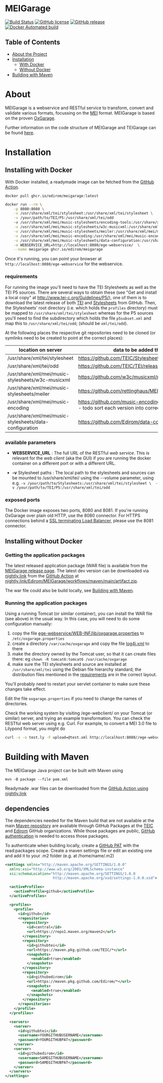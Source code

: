 # MEIGarage

[![Build Status](https://github.com/Edirom/MEIGarage/actions/workflows/maven.yml/badge.svg)](https://github.com/Edirom/MEIGarage/actions/workflows/maven.yml)
[![GitHub license](https://img.shields.io/github/license/teic/TEIGarage.svg)](https://github.com/Edirom/MEIGarage/blob/main/LICENSE)
[![GitHub release](https://img.shields.io/github/v/release/Edirom/MEIGarage.svg)](https://github.com/Edirom/MEIGarage/releases)
[![Docker Automated build](https://github.com/Edirom/MEIGarage/actions/workflows/docker.yml/badge.svg)](https://github.com/Edirom/MEIGarage/actions/workflows/docker.yml)

<!-- TABLE OF CONTENTS -->
## Table of Contents

* [About the Project](#about)
* [Installation](#installation)
    * [With Docker](#installing-with-docker)
    * [Without Docker](#installing-without-docker)
* [Building with Maven](#building-with-maven)


# About

MEIGarage is a webservice and RESTful service to transform, convert and validate various formats, focussing on the [MEI](https://music-encoding.org/) format.
MEIGarage is based on the proven [OxGarage](https://github.com/TEIC/oxgarage). 

Further information on the code structure of MEIGarage and TEIGarage can be found [here](https://github.com/Edirom/MEIGarage/blob/main/doc/code-structure.md).

# Installation

## Installing with Docker

With Docker installed, a readymade image can be fetched from the [GitHub Action](https://github.com/Edirom/MEIGarage/blob/main/.github/workflows/docker.yml).

`docker pull ghcr.io/edirom/meigarage:latest`

```bash
docker run --rm \
    -p 8080:8080 \
    -v /usr/share/xml/tei/stylesheet:/usr/share/xml/tei/stylesheet \
    -v /your/path/to/TEI/P5:/usr/share/xml/tei/odd        
    -v /usr/share/xml/mei/music-stylesheets/encoding-tools:/usr/share/xml/mei/music-stylesheets/encoding-tools \
    -v /usr/share/xml/mei/music-stylesheets/w3c-musicxml:/usr/share/xml/mei/music-stylesheets/w3c-musicxml \
    -v /usr/share/xml/mei/music-stylesheets/meiler:/usr/share/xml/mei/music-stylesheets/meiler \
    -v /usr/share/xml/mei/music-encoding:/usr/share/xml/mei/music-encoding \
    -v /usr/share/xml/mei/music-stylesheets/data-configuration:/usr/share/xml/mei/music-stylesheets/data-configuration \
    -e WEBSERVICE_URL=http://localhost:8080/ege-webservice/  \
    --name meigarage ghcr.io/edirom/meigarage
```

Once it's running, you can point your browser at `http://localhost:8080/ege-webservice` for the webservice.

### requirements

For running the image you'll need to have the TEI Stylesheets as well as the TEI P5 sources.
There are several ways to obtain these (see "Get and install a local copy" at http://www.tei-c.org/Guidelines/P5/), 
one of them is to download the latest release of both 
[TEI](https://github.com/TEIC/TEI/releases) and [Stylesheets](https://github.com/TEIC/Stylesheets/releases) from GitHub. 
Then, the Stylesheets' root directory (i.e. which holds the `profiles` directory) must be mapped to `/usr/share/xml/tei/stylesheet` whereas for the 
P5 sources you'll need to find the subdirectory which holds the file `p5subset.xml` and map this to `/usr/share/xml/tei/odd`; (should be `xml/tei/odd`).

At the following places the respective git repositories need to be cloned (or symlinks need to be created to point at the correct places):

| location on server | data to be added there |
| --------------- | --------------- | 
| /usr/share/xml/tei/stylesheet |  https://github.com/TEIC/Stylesheets/releases/latest | 
| /usr/share/xml/tei/odd | https://github.com/TEIC/TEI/releases/latest || /usr/share/xml/mei/music-stylesheets/encoding-tools |https://github.com/music-encoding/encoding-tools | 
| /usr/share/xml/mei/music-stylesheets/w3c-musicxml  | https://github.com/w3c/musicxml/releases/latest | 
| /usr/share/xml/mei/music-stylesheets/meiler | https://github.com/rettinghaus/MEILER/releases/latest | 
| /usr/share/xml/mei/music-encoding | https://github.com/music-encoding/music-encoding - todo sort each version into correct folder | 
| /usr/share/xml/mei/music-stylesheets/data-configuration | https://github.com/Edirom/data-configuration | 


### available parameters

* **WEBSERVICE_URL** : The full URL of the RESTful *web service*. This is relevant for the *web client* (aka the GUI) if you are running the docker container on a different port or with a different URL.

* **-v** Stylesheet paths : The local path to the stylesheets and sources can be mounted to /usr/share/xml/tei/ using the --volume parameter, using e.g.  `-v /your/path/to/Stylesheets:/usr/share/xml/tei/stylesheet \ 
    -v /your/path/to/TEI/P5:/usr/share/xml/tei/odd`


### exposed ports

The Docker image exposes two ports, 8080 and 8081. If you're running OxGarage over plain old HTTP, use the 8080 connector. 
For HTTPS connections behind a 
[SSL terminating Load Balancer](https://creechy.wordpress.com/2011/08/22/ssl-termination-load-balancers-java/), please use the 8081 connector.

## Installing without Docker

### Getting the application packages

The latest released application package (WAR file) is available from the [MEIGarage release page](https://github.com/Edirom/MEIGarage/releases). 
The latest dev version can be downloaded via [nightly.link](https://nightly.link/) from the [GitHub Action](https://github.com/Edirom/MEIGarage/blob/main/.github/workflows/maven.yml) at [nightly.link/Edirom/MEIGarage/workflows/maven/main/artifact.zip](https://nightly.link/Edirom/MEIGarage/workflows/maven/main/artifact.zip).

The war file could also be build locally, see [Building with Maven](#building-with-maven). 

### Running the application packages

Using a running Tomcat (or similar container), you can install the WAR file (see above) in the usual way. In this case, you will need to do some configuration manually:

 1.   copy the file [ege-webservice/WEB-INF/lib/oxgarage.properties](https://github.com/Edirom/MEIGarage/blob/main/src/main/webapp/WEB-INF/lib/oxgarage.properties) to `/etc/oxgarage.properties`
 2.   create a directory `/var/cache/oxgarage` and copy the file [log4j.xml](https://github.com/Edirom/MEIGarage/blob/main/log4j.xml) to there
 3.   make the directory owned by the Tomcat user, so that it can create files there: eg `chown -R tomcat6:tomcat6 /var/cache/oxgarage`
 4.   make sure the TEI stylesheets and source are installed at `/usr/share/xml/tei` using the Debian file hierarchy standard; the distribution files mentioned in the [requirements](#requirements) are in the correct layout.

You'll probably need to restart your servlet container to make sure these changes take effect.

Edit the file `oxgarage.properties` if you need to change the names of directories.

Check the working system by visiting /ege-webclient/ on your Tomcat (or similar) server, and trying an example transformation. You can check the RESTful web server using e.g. Curl. For example, to convert a MEI 3.0 file to Lilypond format, you might do

```bash
curl -s -o test.ly -F upload=@test.xml http://localhost:8080//ege-webservice/Conversions/mei40%3Atext%3Axml/lilypond%3Atext%3Ax-lilypond/
```

# Building with Maven

The MEIGarage Java project can be built with Maven using

`mvn -B package --file pom.xml`

Readymade .war files can be downloaded from the [GitHub Action using nightly.link](https://nightly.link/Edirom/MEIGarage/workflows/maven/main/artifact.zip)

## dependencies

The dependencies needed for the Maven build that are not available at the main [Maven repository](https://mvnrepository.com/) are available through GitHub Packages at the [TEIC](https://github.com/orgs/TEIC/packages) and [Edirom](https://github.com/orgs/Edirom/packages) GitHub organizations. While those packages are public, [GitHub authentication](https://docs.github.com/en/packages/working-with-a-github-packages-registry/working-with-the-apache-maven-registry#installing-a-package) is needed to access those packages.

To authenticate when building locally, create a [GitHub PAT](https://docs.github.com/en/authentication/keeping-your-account-and-data-secure/creating-a-personal-access-token) with the read:packages scope. Create a maven settings file or edit an existing one and add it to your .m2 folder (e.g. at /home/name/.m2)

```xml
<settings xmlns="http://maven.apache.org/SETTINGS/1.0.0"
  xmlns:xsi="http://www.w3.org/2001/XMLSchema-instance"
  xsi:schemaLocation="http://maven.apache.org/SETTINGS/1.0.0
                      http://maven.apache.org/xsd/settings-1.0.0.xsd">

  <activeProfiles>
    <activeProfile>github</activeProfile>
  </activeProfiles>

  <profiles>
    <profile>
      <id>github</id>
      <repositories>
        <repository>
          <id>central</id>
          <url>https://repo1.maven.org/maven2</url>
        </repository>
        <repository>
          <id>githubtei</id>
          <url>https://maven.pkg.github.com/TEIC/*</url>
          <snapshots>
            <enabled>true</enabled>
          </snapshots>
        </repository>
        <repository>
          <id>githubedirom</id>
          <url>https://maven.pkg.github.com/Edirom/*</url>
          <snapshots>
            <enabled>true</enabled>
          </snapshots>
        </repository>
      </repositories>
    </profile>
  </profiles>

  <servers>
    <server>
      <id>githubtei</id>
      <username>YOURGITHUBUSERNAME</username>
      <password>YOURGITHUBPAT</password>
    </server>
    <server>
      <id>githubedirom</id>
      <username>SAMEGITHUBUSERNAME</username>
      <password>SAMEGITHUBPAT</password>
    </server>
  </servers>
</settings>

```

